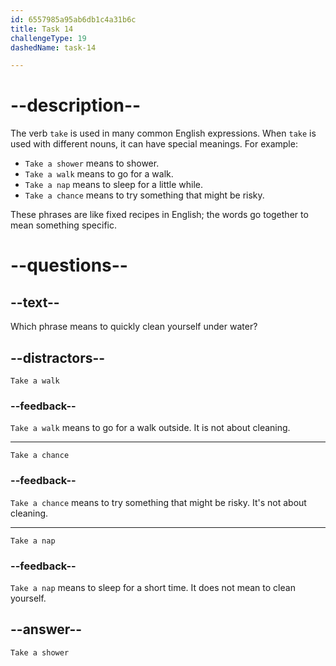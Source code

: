 ```yaml
---
id: 6557985a95ab6db1c4a31b6c
title: Task 14
challengeType: 19
dashedName: task-14

---
```


# --description--

The verb `take` is used in many common English expressions. When `take` is used with different nouns, it can have special meanings. For example:

* `Take a shower` means to shower.
* `Take a walk` means to go for a walk.
* `Take a nap` means to sleep for a little while.
* `Take a chance` means to try something that might be risky.

These phrases are like fixed recipes in English; the words go together to mean something specific.

# --questions--

## --text--

Which phrase means to quickly clean yourself under water?

## --distractors--

`Take a walk`

### --feedback--

`Take a walk` means to go for a walk outside. It is not about cleaning.

---

`Take a chance`

### --feedback--

`Take a chance` means to try something that might be risky. It's not about cleaning.

---

`Take a nap`

### --feedback--

`Take a nap` means to sleep for a short time. It does not mean to clean yourself.

## --answer--

`Take a shower`

